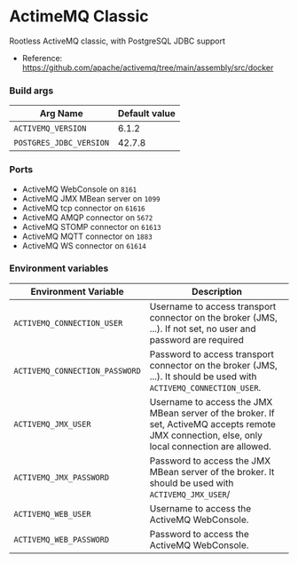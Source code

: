 # ActimeMQ Classic

Rootless ActiveMQ classic, with PostgreSQL JDBC support

* Reference: https://github.com/apache/activemq/tree/main/assembly/src/docker

### Build args

| Arg Name                | Default value |
|-------------------------|---------------|
| `ACTIVEMQ_VERSION`      | 6.1.2         |
| `POSTGRES_JDBC_VERSION` | 42.7.8        |


### Ports

* ActiveMQ WebConsole on `8161`
* ActiveMQ JMX MBean server on `1099`
* ActiveMQ tcp connector on `61616`
* ActiveMQ AMQP connector on `5672`
* ActiveMQ STOMP connector on `61613`
* ActiveMQ MQTT connector on `1883`
* ActiveMQ WS connector on `61614`


### Environment variables

| Environment Variable | Description |
|----------------------|-------------|
| `ACTIVEMQ_CONNECTION_USER` | Username to access transport connector on the broker (JMS, ...). If not set, no user and password are required |
| `ACTIVEMQ_CONNECTION_PASSWORD` | Password to access transport connector on the broker (JMS, ...). It should be used with `ACTIVEMQ_CONNECTION_USER`. |
| `ACTIVEMQ_JMX_USER` | Username to access the JMX MBean server of the broker. If set, ActiveMQ accepts remote JMX connection, else, only local connection are allowed. |
| `ACTIVEMQ_JMX_PASSWORD` | Password to access the JMX MBean server of the broker. It should be used with `ACTIVEMQ_JMX_USER`/  |
| `ACTIVEMQ_WEB_USER` | Username to access the ActiveMQ WebConsole. |
| `ACTIVEMQ_WEB_PASSWORD` | Password to access the ActiveMQ WebConsole. |
